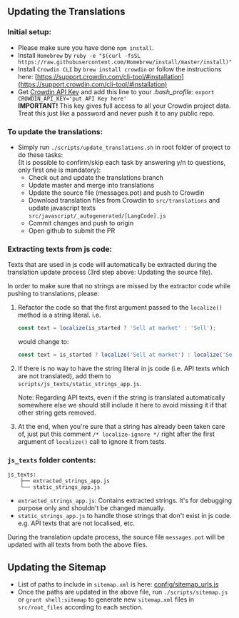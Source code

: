 ## Updating the Translations

### Initial setup:
* Please make sure you have done `npm install`.
* Install `Homebrew` by `ruby -e "$(curl -fsSL https://raw.githubusercontent.com/Homebrew/install/master/install)"`
* Install `Crowdin CLI` by `brew install crowdin` or follow the instructions here: [https://support.crowdin.com/cli-tool/#installation](https://support.crowdin.com/cli-tool/#installation)
* Get [Crowdin API Key](https://crowdin.com/project/deriv-app/settings#api) and add this line to your _.bash_profile_: `export CROWDIN_API_KEY='put API Key here'`<br/>
**IMPORTANT!** This key gives full access to all your Crowdin project data. Treat this just like a password and never push it to any public repo.

### To update the translations:
* Simply run `./scripts/update_translations.sh` in root folder of project to do these tasks:<br/>
(It is possible to confirm/skip each task by answering y/n to questions, only first one is mandatory):
  * Check out and update the translations branch
  * Update master and merge into translations
  * Update the source file (messages.pot) and push to Crowdin
  * Download translation files from Crowdin to `src/translations` and update javascript texts `src/javascript/_autogenerated/[LangCode].js`
  * Commit changes and push to origin
  * Open github to submit the PR

### Extracting texts from js code:
Texts that are used in js code will automatically be extracted during the translation update process (3rd step above: Updating the source file).

In order to make sure that no strings are missed by the extractor code while pushing to translations, please:

1. Refactor the code so that the first argument passed to the `localize()` method is a string literal.
    i.e.
    ```js
    const text = localize(is_started ? 'Sell at market' : 'Sell');
    ```
    would change to:
    ```js
    const text = is_started ? localize('Sell at market') : localize('Sell');
    ```
2. If there is no way to have the string literal in js code (i.e. API texts which are not translated), add them to `scripts/js_texts/static_strings_app.js`.

    Note: Regarding API texts, even if the string is translated automatically somewhere else we should still include it here to avoid missing it if that other string gets removed.

3. At the end, when you're sure that a string has already been taken care of, just put this comment `/* localize-ignore */` right after the first argument of `localize()` call to ignore it from tests.

### `js_texts` folder contents:
```
js_texts:
    ├── extracted_strings_app.js
    └── static_strings_app.js
```
- `extracted_strings_app.js`: Contains extracted strings. It's for debugging purpose only and shouldn't be changed manually.
- `static_strings_app.js` to handle those strings that don't exist in js code. e.g. API texts that are not localised, etc.

During the translation update process, the source file `messages.pot` will be updated with all texts from both the above files.

## Updating the Sitemap
* List of paths to include in `sitemap.xml` is here: [config/sitemap_urls.js](config/sitemap_urls.js)
* Once the paths are updated in the above file, run `./scripts/sitemap.js` or `grunt shell:sitemap` to generate new `sitemap.xml` files in `src/root_files` according to each section.
